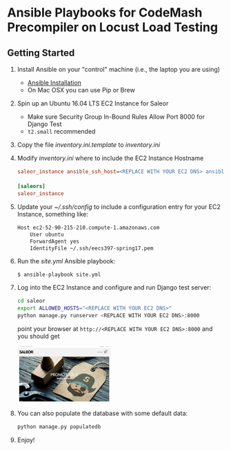 # Ansible Playbooks for CodeMash Precompiler on Locust Load Testing

## Getting Started

1. Install Ansible on your "control" machine (i.e., the laptop you are using)

    * [Ansible Installation](http://docs.ansible.com/ansible/latest/intro_installation.html)
    * On Mac OSX you can use Pip or Brew

1. Spin up an Ubuntu 16.04 LTS EC2 Instance for Saleor

    * Make sure Security Group In-Bound Rules Allow Port 8000 for Django Test
    * ``t2.small`` recommended

2. Copy the file _inventory.ini.template_ to _inventory.ini_

3. Modify _inventory.ini_ where to include the EC2 Instance Hostname

    ```ini
    saleor_instance ansible_ssh_host=<REPLACE WITH YOUR EC2 DNS> ansible_user=ubuntu

    [saleors]
    saleor_instance
    ```

4. Update your _~/.ssh/config_ to include a configuration entry for your EC2 Instance, something like:

    ```
    Host ec2-52-90-215-210.compute-1.amazonaws.com
        User ubuntu
        ForwardAgent yes
        IdentityFile ~/.ssh/eecs397-spring17.pem
    ```

5. Run the _site.yml_ Ansible playbook:

    ```bash
    $ ansible-playbook site.yml
    ```

6. Log into the EC2 Instance and configure and run Django test server:

    ```bash
    cd saleor
    export ALLOWED_HOSTS="<REPLACE WITH YOUR EC2 DNS>"
    python manage.py runserver <REPLACE WITH YOUR EC2 DNS>:8000
    ```

    point your browser at ``http://<REPLACE WITH YOUR EC2 DNS>:8000`` and you should get

    ![](doc/images/saleor_landingpage.png)

6. You can also populate the database with some default data:

    ```bash
    python manage.py populatedb
    ```

6. Enjoy!

